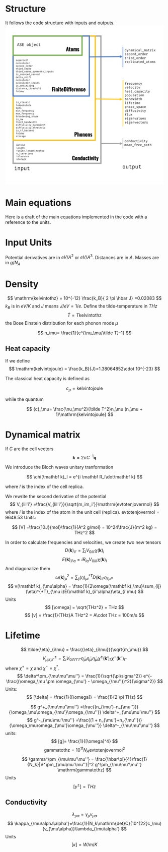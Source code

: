 # Structure

It follows the code structure with inputs and outputs.
![engine](_resources/engine.png)


# Main equations

Here is a draft of the main equations implemented in the code with a reference to the units.


# Input Units
Potential derivatives are in
$eV/A^2$ or $eV/A^3$. Distances are in $A$. Masses are in $g/N_A$

# Density
$$
\mathrm{kelvintothz} = 10^{-12} \frac{k_B}{ 2 \pi \hbar J} =0.02083
$$
$k_B$ is in $eV/K$ and $J$ means $J/eV=1/e$.
Define the tilde-temperature in $THz$
$$
\tilde T =  T\mathrm{kelvintothz}
$$
the Bose Einstein distribution for each phonon mode $\mu$

$$
n_\mu= \frac{1}{e^{\nu_\mu/\tilde T}-1}
$$

## Heat capacity

If we define
$$
\mathrm{kelvintojoule} = \frac{k_B}{J}=1.38064852\cdot 10^{-23}
$$

The classical heat capacity is defined as

$$
{c}_\mu = \mathrm{kelvintojoule}
$$

while the quantum

$$
{c}_\mu= \frac{\nu_\mu^2}{\tilde T^2}n_\mu (n_\mu + 1)\mathrm{kelvintojoule}
$$

# Dynamical matrix

If $C$ are the cell vectors
$$
\mathbf k = 2 \pi C^{-1}\mathbf q
$$

We introduce the Bloch waves unitary tranformation

$$
\chi(\mathbf k)_l = e^{i \mathbf R_l\dot\mathbf k}
$$

where $l$ is the index of the cell replica.

We rewrite the second derivative of the potential
$$
V_{lil'i'} =\frac{V_{lil'i'}}{\sqrt{m_im_i'}}\mathrm{evtotenjovermol}
$$
where $i$ is the index of the atom in the unit cell (replica). $\mathrm{evtotenjovermol}=9648.53$
Units:

$$
[V] =\frac{10J}{mol}\frac{1}{A^2 g/mol}
= 10^24\frac{J}{m^2 kg} = THz^2
$$

In order to calculate frequencies and velocities, we create two new tensors
$$
D(\mathbf k)_{ii'} = \sum_l V_{0ili'}\chi(\mathbf k)_l
$$
$$
E(\mathbf k)_{ii'\alpha} = i R_{l \alpha} V_{0ili'}\chi(\mathbf k)_l
$$
And diagonalize them
$$
\omega(\mathbf k)^2_\mu = \sum_{ij}(\eta)^{*T}_{\mu i}D(\mathbf k)_{ii'}\eta_{i'\mu} =
$$
$$
v(\mathbf k)_{\mu\alpha} = \frac{1}{2\omega(\mathbf k)_\mu}\sum_{ij}(\eta)^{*T}_{\mu i}E(\mathbf k)_{ii'\alpha}\eta_{i'\mu}
$$
Units
$$
[\omega] = \sqrt{THz^2} = THz
$$
$$
[v] = \frac{1}{THz}A THz^2 = A\cdot THz = 100m/s
$$
# Lifetime
$$
\tilde{\eta}_{i\mu} = \frac{{\eta}_{i\mu}}{\sqrt{m_\mu}}
$$
$$
V^{\pm}_{\mu\mu'\mu''}=\sum_{i}V_{0il'i'l''i''}\tilde\eta_{\mu i}\tilde\eta_{\mu i}\tilde\eta_{\mu i}\chi^\pm(\mathbf k')_{l'}\chi^-(\mathbf k'')_{l''}
$$
where $\chi^+ = \chi$ and $\chi^- = \chi^*$.
$$
\delta^\pm_{\mu\mu'\mu''} = \frac{1}{\sqrt{\pi\sigma^2}} e^{-\frac{(\omega_\mu \pm \omega_{\mu'} - \omega_{\mu''})^2}{\sigma^2}}
$$
Units:
$$
[\delta] = \frac{1}{[\omega]} = \frac{1}{2 \pi THz}
$$

$$
g^+_{\mu\mu'\mu''} =\frac{(n_{\mu'}-n_{\mu''})}{\omega_\mu\omega_{\mu'}\omega_{\mu''}} \delta^+_{\mu\mu'\mu''}
$$
$$
g^-_{\mu\mu'\mu''} =\frac{(1 + n_{\mu'}+n_{\mu''})}{\omega_\mu\omega_{\mu'}\omega_{\mu''}} \delta^-_{\mu\mu'\mu''}
$$
units:
$$
[g]=  \frac{1}{[\omega]^4}
$$
$$
\mathrm{gammatothz} = 10^{11}N_A\mathrm{evtotenjovermol}^2
$$
$$
\gamma^\pm_{\mu\mu'\mu''} = \frac{\hbar\pi}{4}\frac{1}{N_k}|V^\pm_{\mu\mu'\mu''}|^2 g^\pm_{\mu\mu'\mu''} \mathrm{gammatothz}
$$
Units
$$
[\gamma^\pm]=THz
$$

## Conductivity
$$
\lambda_{\mu\alpha} ={\gamma_\mu}{v_{\mu\alpha}}
$$
$$
\kappa_{\mu\alpha\alpha'}=\frac{1}{N_k\mathrm{det}C}(10^{22}c_\mu) {v_{\mu\alpha}}\lambda_{\mu\alpha'}
$$
Units
$$
[\kappa] = W/m/K
$$
